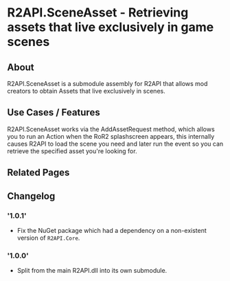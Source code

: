 # R2API.SceneAsset - Retrieving assets that live exclusively in game scenes

## About

R2API.SceneAsset is a submodule assembly for R2API that allows mod creators to obtain Assets that live exclusively in scenes. 

## Use Cases / Features

R2API.SceneAsset works via the AddAssetRequest method, which allows you to run an Action when the RoR2 splashscreen appears, this internally causes R2API to load the scene you need and later run the event so you can retrieve the specified asset you're looking for.

## Related Pages

## Changelog

### '1.0.1'
* Fix the NuGet package which had a dependency on a non-existent version of `R2API.Core`.

### '1.0.0'
* Split from the main R2API.dll into its own submodule.
